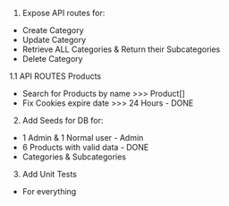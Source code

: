 ﻿1. Expose API routes for:
* Create Category
* Update Category
* Retrieve ALL Categories & Return their Subcategories
* Delete Category

1.1 API ROUTES Products
* Search for Products by name >>> Product[]
* Fix Cookies expire date >>> 24 Hours - DONE

2. Add Seeds for DB for:
* 1 Admin & 1 Normal user - Admin 
* 6 Products with valid data - DONE
* Categories & Subcategories

3. Add Unit Tests
* For everything
